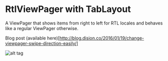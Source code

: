 # RtlViewPager with TabLayout

A ViewPager that shows items from right to left for RTL locales and behaves like a regular ViewPager otherwise.

Blog post (available here)[http://blog.dision.co/2016/01/19/change-viewpager-swipe-direction-easily/]

![alt tag](http://i.imgur.com/Ogruyjj.gif)

